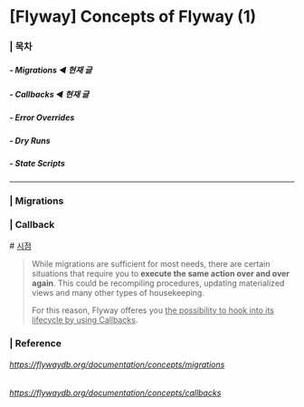 # [Flyway] Concepts of Flyway (1)

### | 목차

##### - Migrations ◀︎ **현재 글**

##### - Callbacks ◀︎ **현재 글**

##### - Error Overrides

##### - Dry Runs 

##### - State Scripts 

___

### | Migrations

>

### | Callback 

\# <u>시점</u> 

> While migrations are sufficient for most needs, there are certain situations that require you to **execute the same action over and over again**. This could be recompiling procedures, updating materialized views and many other types of housekeeping. 
>
> For this reason, Flyway offeres you <u>the possibility to hook into its lifecycle by using Callbacks</u>.



### | Reference

###### https://flywaydb.org/documentation/concepts/migrations

###### https://flywaydb.org/documentation/concepts/callbacks